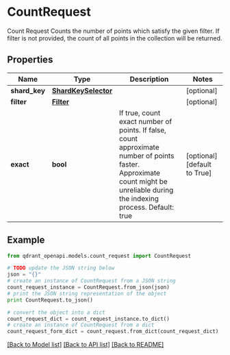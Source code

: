 # CountRequest

Count Request Counts the number of points which satisfy the given filter. If filter is not provided, the count of all points in the collection will be returned.

## Properties
Name | Type | Description | Notes
------------ | ------------- | ------------- | -------------
**shard_key** | [**ShardKeySelector**](ShardKeySelector.md) |  | [optional] 
**filter** | [**Filter**](Filter.md) |  | [optional] 
**exact** | **bool** | If true, count exact number of points. If false, count approximate number of points faster. Approximate count might be unreliable during the indexing process. Default: true | [optional] [default to True]

## Example

```python
from qdrant_openapi.models.count_request import CountRequest

# TODO update the JSON string below
json = "{}"
# create an instance of CountRequest from a JSON string
count_request_instance = CountRequest.from_json(json)
# print the JSON string representation of the object
print CountRequest.to_json()

# convert the object into a dict
count_request_dict = count_request_instance.to_dict()
# create an instance of CountRequest from a dict
count_request_form_dict = count_request.from_dict(count_request_dict)
```
[[Back to Model list]](../README.md#documentation-for-models) [[Back to API list]](../README.md#documentation-for-api-endpoints) [[Back to README]](../README.md)



